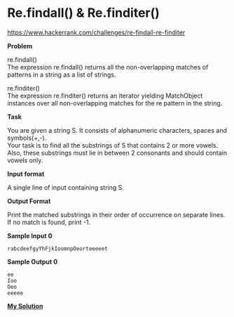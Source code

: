 # Re.findall() & Re.finditer()

https://www.hackerrank.com/challenges/re-findall-re-finditer

**Problem**

re.findall()  
The expression re.findall() returns all the non-overlapping matches of patterns in a string as a list of strings.   
  
re.finditer()  
The expression re.finditer() returns an iterator yielding MatchObject instances over all non-overlapping matches for the re pattern in the string. 

**Task**
 
You are given a string S. It consists of alphanumeric characters, spaces and symbols(+,-).   
Your task is to find all the substrings of S that contains 2 or more vowels.   
Also, these substrings must lie in between 2 consonants and should contain vowels only.

**Input format**

A single line of input containing string S.

**Output Format**

Print the matched substrings in their order of occurrence on separate lines.   
If no match is found, print -1.

**Sample Input 0**

```
rabcdeefgyYhFjkIoomnpOeorteeeeet
```

**Sample Output 0**

```
ee
Ioo
Oeo
eeeee
```
[**My Solution**](answer.py)
